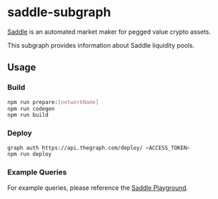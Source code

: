 # saddle-subgraph

[Saddle](https://saddle.finance/) is an automated market maker for pegged value crypto assets.

This subgraph provides information about Saddle liquidity pools.

## Usage

### Build

```bash
npm run prepare:[networkName]
npm run codegen
npm run build
```

### Deploy

```bash
graph auth https://api.thegraph.com/deploy/ <ACCESS_TOKEN>
npm run deploy
```

### Example Queries

For example queries, please reference the [Saddle Playground](https://thegraph.com/explorer/subgraph/saddle-finance/saddle?selected=playground).
